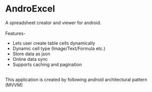 # AndroExcel

A spreadsheet creator and viewer for android.<br/><br/>
Features-
* Lets user create table cells dynamically
* Dynamic cell type (Image/Text/Formula etc.)
* Store data as json
* Online data sync
* Supports caching and pagination<br/><br/>

This application is created by following android architectural pattern (MVVM)

